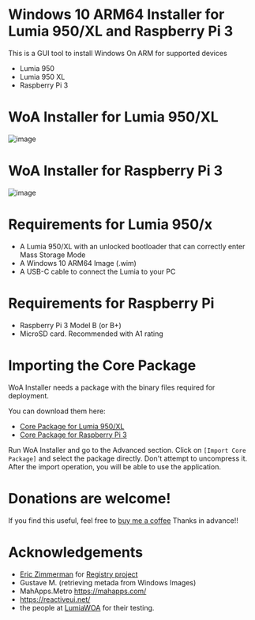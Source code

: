 # Windows 10 ARM64 Installer for Lumia 950/XL and Raspberry Pi 3
This is a GUI tool to install Windows On ARM for supported devices
- Lumia 950
- Lumia 950 XL
- Raspberry Pi 3

# WoA Installer for Lumia 950/XL
![image](https://user-images.githubusercontent.com/3109851/43066047-e7134552-8e63-11e8-8ac7-895e601b60e3.png)

# WoA Installer for Raspberry Pi 3
![image](https://user-images.githubusercontent.com/3109851/43066098-05c1f41c-8e64-11e8-935c-92748f36ecfd.png)

# Requirements for Lumia 950/x
- A Lumia 950/XL with an unlocked bootloader that can correctly enter Mass Storage Mode
- A Windows 10 ARM64 Image (.wim)
- A USB-C cable to connect the Lumia to your PC

# Requirements for Raspberry Pi
- Raspberry Pi 3 Model B (or B+)
- MicroSD card. Recommended with A1 rating

# Importing the Core Package
WoA Installer needs a package with the binary files required for deployment.

You can download them here:
- [Core Package for Lumia 950/XL](https://1drv.ms/f/s!AtXoQFW327DIyMwPsYJNrdJTkgAW2g)
- [Core Package for Raspberry Pi 3](https://1drv.ms/f/s!AtXoQFW327DIyMxxuCDKD5wMEfma8Q)

Run WoA Installer and go to the Advanced section. Click on `[Import Core Package]` and select the package directly. Don't attempt to uncompress it. After the import operation, you will be able to use the application.

# Donations are welcome!
If you find this useful, feel free to [buy me a coffee](http://paypal.me/superjmn
) Thanks in advance!!

# Acknowledgements
- [Eric Zimmerman](https://github.com/EricZimmerman) for [Registry project](https://github.com/EricZimmerman/Registry)
- Gustave M. (retrieving metada from Windows Images)
- MahApps.Metro https://mahapps.com/
- https://reactiveui.net/
- the people at [LumiaWOA](https://t.me/joinchat/Ey6mehEPg0Fe4utQNZ9yjA) for their testing.
